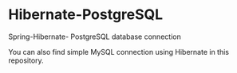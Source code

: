 # Hibernate-PostgreSQL
Spring-Hibernate- PostgreSQL database connection



You can also find simple MySQL connection using Hibernate in this repository.

